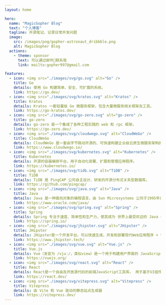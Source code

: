 ```yaml
---
layout: home

hero:
  name: "MagicGopher Blog"
  text: "个人博客"
  tagline: 开源笔记、记录日常开发问题
  image:
    src: /images/png/gopher-astronaut_dribbble.png
    alt: MagicGopher Blog
  actions:
    - theme: sponsor
      text: 可以通过邮件📮联系我
      link: mailto:gopher997@gmail.com

features:
  - icon: <img src="./images/svg/go.svg" alt="Go" />
    title: Go
    details: 使用 Go 构建简单、安全、可扩展的系统。
    link: https://go.dev/
  - icon: <img src="./images/svg/kratos.svg" alt="Kratos" />
    title: Kratos
    details: Kratos 一套轻量级 Go 微服务框架，包含大量微服务相关框架及工具。
    link: https://go-kratos.dev/
  - icon: <img src="./images/svg/go-zero.svg" alt="go-zero" />
    title: go-zero
    details: go-zero 是一个集成了各种工程实践的 web 和 rpc 框架。
    link: https://go-zero.dev/
  - icon: <img src="./images/svg/cloudwego.svg" alt="CloudWeGo" />
    title: CloudWeGo
    details: CloudWeGo 是一套由字节跳动开源的、可快速构建企业级云原生微服务架构的中间件集合。
    link: https://www.cloudwego.io/
  - icon: <img src="./images/svg/kubernetes.svg" alt="Kubernetes" />
    title: Kubernetes
    details: 开源的容器编排平台，用于自动化部署、扩展和管理应用程序。
    link: https://kubernetes.io/
  - icon: <img src="./images/svg/tidb.svg" alt="TiDB" />
    title: TiDB
    details: TiDB 是 PingCAP 公司自主设计、研发的开源分布式关系型数据库。
    link: https://github.com/pingcap/
  - icon: <img src="./images/svg/java.svg" alt="Java" />
    title: Java
    details: Java 是一种面向对象的编程语言，由 Sun Microsystems 公司于1995年创建。
    link: https://www.oracle.com/java/
  - icon: <img src="./images/svg/spring.svg" alt="Spring" />
    title: Spring
    details: Spring 专注于速度、简单性和生产力，使其成为 世界上最受欢迎的 Java 框架。
    link: https://spring.io/
  - icon: <img src="./images/svg/jhipster.svg" alt="JHipster" />
    title: JHipster
    details: JHipster是一个开发平台，可以快速生成，开发和部署现代Web应用程序 + 微服务架构。
    link: https://www.jhipster.tech/
  - icon: <img src="./images/svg/vue.svg" alt="Vue.js" />
    title: Vue.js
    details: Vue（发音为 /vjuː/，类似view）是一个用于构建用户界面的 JavaScript 框架。
    link: https://vuejs.org/
  - icon: <img src="./images/svg/react.svg" alt="React" />
    title: React
    details: React是一个自由及开放源代码的前端JavaScript工具库， 用于基于UI组件构建用户界面。
    link: https://react.dev/
  - icon: <img src="./images/svg/vitepress.svg" alt="Vitepress" />
    title: Vitepress
    details: 由 Vite 和 Vue 驱动的静态站点生成器
    link: https://vitepress.dev/
---
```


<VisitorStats />
